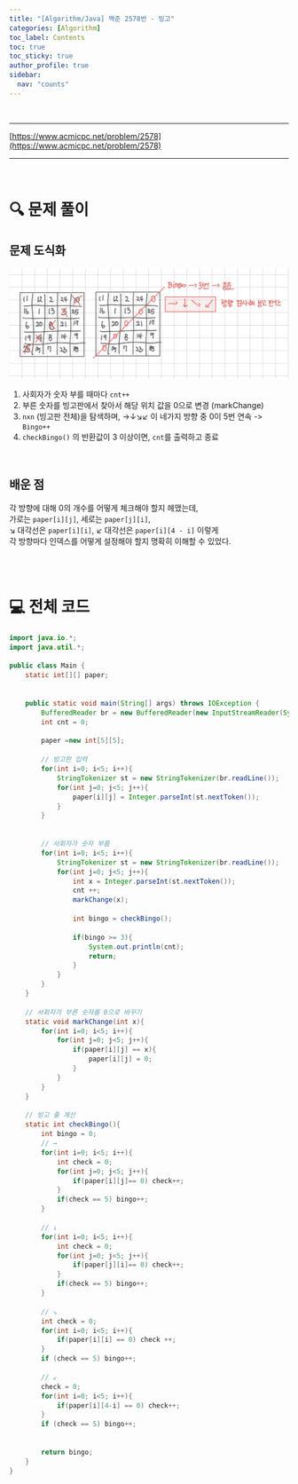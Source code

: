 ```yaml
---
title: "[Algorithm/Java] 백준 2578번 - 빙고"
categories: [Algorithm]
toc_label: Contents
toc: true
toc_sticky: true
author_profile: true
sidebar:
  nav: "counts"
---
```


<br>

---

[https://www.acmicpc.net/problem/2578](https://www.acmicpc.net/problem/2578)

---

<br>

# 🔍 문제 풀이

## 문제 도식화

![2578 도식화](<../../../assets/images/2025/2578 도식화.png>)

1. 사회자가 숫자 부를 때마다 `cnt++`
2. 부른 숫자를 빙고판에서 찾아서 해당 위치 값을 0으로 변경 (markChange)
3. `nxn` (빙고판 전체)을 탐색하며, →↓↘↙ 이 네가지 방향 중 0이 5번 연속 -> `Bingo++`
4. `checkBingo()` 의 반환값이 3 이상이면, `cnt`를 출력하고 종료

<br>

## 배운 점

각 방향에 대해 0의 개수를 어떻게 체크해야 할지 헤맸는데, <br>
가로는 `paper[i][j]`, 세로는 `paper[j][i]`, <br>
↘ 대각선은 `paper[i][i]`, ↙ 대각선은 `paper[i][4 - i]` 이렇게 <br>
각 방향마다 인덱스를 어떻게 설정해야 할지 명확히 이해할 수 있었다.

<br><br>

# 💻 전체 코드

```java
import java.io.*;
import java.util.*;

public class Main {
    static int[][] paper;


    public static void main(String[] args) throws IOException {
        BufferedReader br = new BufferedReader(new InputStreamReader(System.in));
        int cnt = 0;

        paper =new int[5][5];

        // 빙고판 입력
        for(int i=0; i<5; i++){
            StringTokenizer st = new StringTokenizer(br.readLine());
            for(int j=0; j<5; j++){
                paper[i][j] = Integer.parseInt(st.nextToken());
            }
        }


        // 사회자가 숫자 부름
        for(int i=0; i<5; i++){
            StringTokenizer st = new StringTokenizer(br.readLine());
            for(int j=0; j<5; j++){
                int x = Integer.parseInt(st.nextToken());
                cnt ++;
                markChange(x);

                int bingo = checkBingo();

                if(bingo >= 3){
                    System.out.println(cnt);
                    return;
                }
            }
        }
    }

    // 사회자가 부른 숫자를 0으로 바꾸기
    static void markChange(int x){
        for(int i=0; i<5; i++){
            for(int j=0; j<5; j++){
                if(paper[i][j] == x){
                    paper[i][j] = 0;
                }
            }
        }
    }

    // 빙고 줄 계산
    static int checkBingo(){
        int bingo = 0;
        // →
        for(int i=0; i<5; i++){
            int check = 0;
            for(int j=0; j<5; j++){
                if(paper[i][j]== 0) check++;
            }
            if(check == 5) bingo++;
        }

        // ↓
        for(int i=0; i<5; i++){
            int check = 0;
            for(int j=0; j<5; j++){
                if(paper[j][i]== 0) check++;
            }
            if(check == 5) bingo++;
        }

        // ↘
        int check = 0;
        for(int i=0; i<5; i++){
            if(paper[i][i] == 0) check ++;
        }
        if (check == 5) bingo++;

        // ↙
        check = 0;
        for(int i=0; i<5; i++){
            if(paper[i][4-i] == 0) check++;
        }
        if (check == 5) bingo++;


        return bingo;
    }
}
```

<br>
